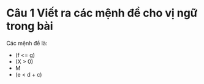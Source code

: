 # Câu 1 Viết ra các mệnh đề cho vị ngữ trong bài

Các mệnh đề là:<br/>
- (f <= g)
- (X > 0)
- M
- (e < d + c)